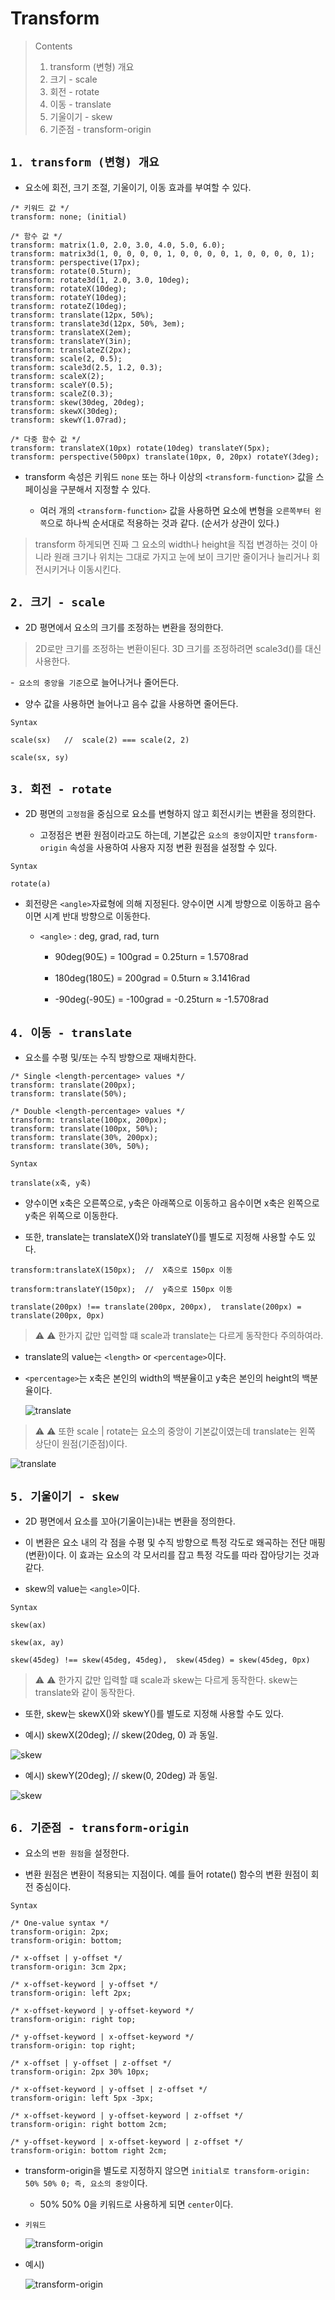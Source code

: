# Transform

> Contents
>
> 1. transform (변형) 개요
> 2. 크기 - scale
> 3. 회전 - rotate
> 4. 이동 - translate
> 5. 기울이기 - skew
> 6. 기준점 - transform-origin

## `1. transform (변형) 개요`

- 요소에 회전, 크기 조절, 기울이기, 이동 효과를 부여할 수 있다.

```
/* 키워드 값 */
transform: none; (initial)

/* 함수 값 */
transform: matrix(1.0, 2.0, 3.0, 4.0, 5.0, 6.0);
transform: matrix3d(1, 0, 0, 0, 0, 1, 0, 0, 0, 0, 1, 0, 0, 0, 0, 1);
transform: perspective(17px);
transform: rotate(0.5turn);
transform: rotate3d(1, 2.0, 3.0, 10deg);
transform: rotateX(10deg);
transform: rotateY(10deg);
transform: rotateZ(10deg);
transform: translate(12px, 50%);
transform: translate3d(12px, 50%, 3em);
transform: translateX(2em);
transform: translateY(3in);
transform: translateZ(2px);
transform: scale(2, 0.5);
transform: scale3d(2.5, 1.2, 0.3);
transform: scaleX(2);
transform: scaleY(0.5);
transform: scaleZ(0.3);
transform: skew(30deg, 20deg);
transform: skewX(30deg);
transform: skewY(1.07rad);

/* 다중 함수 값 */
transform: translateX(10px) rotate(10deg) translateY(5px);
transform: perspective(500px) translate(10px, 0, 20px) rotateY(3deg);

```

- transform 속성은 키워드 `none` 또는 하나 이상의 `<transform-function>` 값을 스페이싱을 구분해서 지정할 수 있다.

  - 여러 개의 `<transform-function>` 값을 사용하면 요소에 변형을 `오른쪽부터 왼쪽`으로 하나씩 순서대로 적용하는 것과 같다. (순서가 상관이 있다.)

> transform 하게되면 진짜 그 요소의 width나 height을 직접 변경하는 것이 아니라 원래 크기나 위치는 그대로 가지고 눈에 보이 크기만 줄이거나 늘리거나 회전시키거나 이동시킨다.

## `2. 크기 - scale`

- 2D 평면에서 요소의 크기를 조정하는 변환을 정의한다.

> 2D로만 크기를 조정하는 변환이된다. 3D 크기를 조정하려면 scale3d()를 대신 사용한다.

-` 요소의 중앙을 기준`으로 늘어나거나 줄어든다.

- 양수 값을 사용하면 늘어나고 음수 값을 사용하면 줄어든다.

```
Syntax

scale(sx)   //  scale(2) === scale(2, 2)

scale(sx, sy)
```

## `3. 회전 - rotate`

- 2D 평면의 `고정점`을 중심으로 요소를 변형하지 않고 회전시키는 변환을 정의한다.

  - 고정점은 변환 원점이라고도 하는데, 기본값은 `요소의 중앙`이지만 `transform-origin` 속성을 사용하여 사용자 지정 변환 원점을 설정할 수 있다.

```
Syntax

rotate(a)
```

- 회전량은 `<angle>`자료형에 의해 지정된다. 양수이면 시계 방향으로 이동하고 음수이면 시계 반대 방향으로 이동한다.

  - `<angle>` : deg, grad, rad, turn

    - 90deg(90도) = 100grad = 0.25turn = 1.5708rad

    - 180deg(180도) = 200grad = 0.5turn ≈ 3.1416rad

    - -90deg(-90도) = -100grad = -0.25turn ≈ -1.5708rad

## `4. 이동 - translate`

- 요소를 수평 및/또는 수직 방향으로 재배치한다.

```
/* Single <length-percentage> values */
transform: translate(200px);
transform: translate(50%);

/* Double <length-percentage> values */
transform: translate(100px, 200px);
transform: translate(100px, 50%);
transform: translate(30%, 200px);
transform: translate(30%, 50%);
```

```
Syntax

translate(x축, y축)
```

- 양수이면 x축은 오른쪽으로, y축은 아래쪽으로 이동하고 음수이면 x축은 왼쪽으로 y축은 위쪽으로 이동한다.

* 또한, translate는 translateX()와 translateY()를 별도로 지정해 사용할 수도 있다.

```
transform:translateX(150px);  //  X축으로 150px 이동

transform:translateY(150px);  //  y축으로 150px 이동
```

```
translate(200px) !== translate(200px, 200px),  translate(200px) = translate(200px, 0px)
```

> ⚠️ ⚠️ 한가지 값만 입력할 떄 scale과 translate는 다르게 동작한다 주의하여라.

- translate의 value는 `<length>` or `<percentage>`이다.

- `<percentage>`는 x축은 본인의 width의 백분율이고 y축은 본인의 height의 백분율이다.

  ![translate](/image/translate2.png)

> ⚠️ ⚠️ 또한 scale | rotate는 요소의 중앙이 기본값이였는데 translate는 왼쪽 상단이 원점(기준점)이다.

![translate](/image/translate.png)

## `5. 기울이기 - skew`

- 2D 평면에서 요소를 꼬아(기울이는)내는 변환을 정의한다.

* 이 변환은 요소 내의 각 점을 수평 및 수직 방향으로 특정 각도로 왜곡하는 전단 매핑(변환)이다. 이 효과는 요소의 각 모서리를 잡고 특정 각도를 따라 잡아당기는 것과 같다.

* skew의 value는 `<angle>`이다.

```
Syntax

skew(ax)

skew(ax, ay)
```

```
skew(45deg) !== skew(45deg, 45deg),  skew(45deg) = skew(45deg, 0px)
```

> ⚠️ ⚠️ 한가지 값만 입력할 떄 scale과 skew는 다르게 동작한다. skew는 translate와 같이 동작한다.

- 또한, skew는 skewX()와 skewY()를 별도로 지정해 사용할 수도 있다.

* 예시) skewX(20deg); // skew(20deg, 0) 과 동일.

![skew](/image/skew.png)

- 예시) skewY(20deg); // skew(0, 20deg) 과 동일.

![skew](/image/skewY.png)

## `6. 기준점 - transform-origin`

- 요소의 `변환 원점`을 설정한다.

* 변환 원점은 변환이 적용되는 지점이다. 예를 들어 rotate() 함수의 변환 원점이 회전 중심이다.

```
Syntax

/* One-value syntax */
transform-origin: 2px;
transform-origin: bottom;

/* x-offset | y-offset */
transform-origin: 3cm 2px;

/* x-offset-keyword | y-offset */
transform-origin: left 2px;

/* x-offset-keyword | y-offset-keyword */
transform-origin: right top;

/* y-offset-keyword | x-offset-keyword */
transform-origin: top right;

/* x-offset | y-offset | z-offset */
transform-origin: 2px 30% 10px;

/* x-offset-keyword | y-offset | z-offset */
transform-origin: left 5px -3px;

/* x-offset-keyword | y-offset-keyword | z-offset */
transform-origin: right bottom 2cm;

/* y-offset-keyword | x-offset-keyword | z-offset */
transform-origin: bottom right 2cm;
```

- transform-origin을 별도로 지정하지 않으면 `initial로 transform-origin: 50% 50% 0; 즉, 요소의 중앙`이다.

  - 50% 50% 0을 키워드로 사용하게 되면 `center`이다.

* `키워드`

  ![transform-origin](/image/transform-origin.png)

* 예시)

  ![transform-origin](/image/transform-origin2.png)
